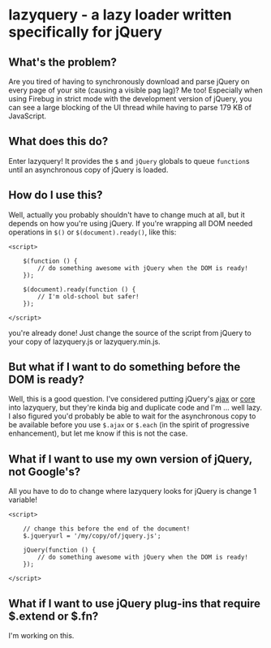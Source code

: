 lazyquery - a lazy loader written specifically for jQuery
=========================================================


What's the problem?
-------------------

Are you tired of having to synchronously download and parse jQuery on every page of your site (causing a visible pag lag)?  Me too!  Especially when using Firebug in strict mode with the development version of jQuery, you can see a large blocking of the UI thread while having to parse 179 KB of JavaScript.

What does this do?
------------------

Enter lazyquery!  It provides the `$` and `jQuery` globals to queue `function`s until an asynchronous copy of jQuery is loaded.

How do I use this?
------------------

Well, actually you probably shouldn't have to change much at all, but it depends on how you're using jQuery.  If you're wrapping all DOM needed operations in `$()` or `$(document).ready()`, like this:

    <script>
        
        $(function () {
            // do something awesome with jQuery when the DOM is ready!
        });

        $(document).ready(function () {
            // I'm old-school but safer!
        });
        
    </script>

you're already done!  Just change the source of the script from jQuery to your copy of lazyquery.js or lazyquery.min.js.  


But what if I want to do something before the DOM is ready?
-----------------------------------------------------------

Well, this is a good question.  I've considered putting jQuery's [ajax](https://github.com/jquery/jquery/blob/master/src/ajax.js) or [core](https://github.com/jquery/jquery/blob/master/src/core.js) into lazyquery, but they're kinda big and duplicate code and I'm ... well lazy.  I also figured you'd probably be able to wait for the asynchronous copy to be available before you use `$.ajax` or `$.each` (in the spirit of progressive enhancement), but let me know if this is not the case.

What if I want to use my own version of jQuery, not Google's?
-------------------------------------------------------------

All you have to do to change where lazyquery looks for jQuery is change 1 variable!

    <script>
        
        // change this before the end of the document!
        $.jqueryurl = '/my/copy/of/jquery.js';

        jQuery(function () {
            // do something awesome with jQuery when the DOM is ready!
        });
        
    </script>

What if I want to use jQuery plug-ins that require $.extend or $.fn?
--------------------------------------------------------------------

I'm working on this.